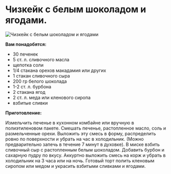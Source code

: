 # Чизкейк с белым шоколадом и ягодами.
![Чизкейк с белым шоколадом и ягодами](/images/Kulinar/Desert/chizkeik_chokolat_yagodi.jpg 'Чизкейк с белым шоколадом и ягодами')

**Вам понадобятся:**

- 30 печенек
- 5 ст. л. сливочного масла
- щепотка соли
- 1/4 стакана орехов макадамия или других
- 1 стакан сливочного сыра
- 200 гр белого шоколада
- 1-2 ст. л. бурбона
- 2 стакана ягод
- 2 ст. л. меда или кленового сиропа
- взбитые сливки

**Приготовление:**

Измельчить печенье в кухонном комбайне или вручную в полиэтиленовом пакете. Смешать печенье, растопленное масло, соль и размельченные орехи. Выложить эту смесь в форму, распределить ровно по поверхности и убрать на час в холодильник. (Можно предварительно запечь в течение 7 минут в духовке). В миске взбить сливочный сыр с растопленным белым шоколадом. Добавить бурбон и сахарную пудру по вкусу. Аккуртно выложить смесь на корж и убрать в холодильник на 3 часа или на ночь. Готовый торт полить кленовым сиропом или медом и украсить взбитыми сливками и ягодами.
